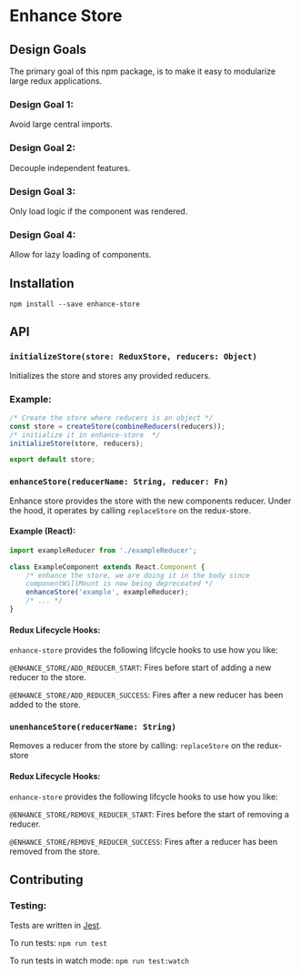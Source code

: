 # Enhance Store

## Design Goals

The primary goal of this npm package, is to make it easy to modularize large redux applications.

### Design Goal 1: 
Avoid large central imports.

### Design Goal 2: 
Decouple independent features.

### Design Goal 3:
Only load logic if the component was rendered.

### Design Goal 4:
Allow for lazy loading of components.

## Installation

`npm install --save enhance-store`

## API

### `initializeStore(store: ReduxStore, reducers: Object)`
Initializes the store and stores any provided reducers.

### Example: 

```javascript
/* Create the store where reducers is an object */
const store = createStore(combineReducers(reducers));
/* initialize it in enhance-store  */
initializeStore(store, reducers);

export default store;
```

### `enhanceStore(reducerName: String, reducer: Fn)`
Enhance store provides the store with the new components reducer.
Under the hood, it operates by calling `replaceStore` on the redux-store.

#### Example (React): 

```javascript
import exampleReducer from './exampleReducer';

class ExampleComponent extends React.Component {
    /* enhance the store, we are doing it in the body since 
    componentWillMount is now being depreceated */
    enhanceStore('example', exampleReducer);
    /* ... */
}
```

#### Redux Lifecycle Hooks:
``enhance-store`` provides the following lifcycle hooks to use how you like:

``@ENHANCE_STORE/ADD_REDUCER_START``: Fires before start of adding a new reducer to the store.

``@ENHANCE_STORE/ADD_REDUCER_SUCCESS``: Fires after a new reducer has been added to the store.

### `unenhanceStore(reducerName: String)`
Removes a reducer from the store by calling: `replaceStore` on the redux-store

#### Redux Lifecycle Hooks:
``enhance-store`` provides the following lifcycle hooks to use how you like:

``@ENHANCE_STORE/REMOVE_REDUCER_START``: Fires before the start of removing a reducer. 

``@ENHANCE_STORE/REMOVE_REDUCER_SUCCESS``: Fires after a reducer has been removed from the store.

## Contributing

### Testing:

Tests are written in [Jest](https://jestjs.io/).

To run tests: ``npm run test``

To run tests in watch mode: ``npm run test:watch``
